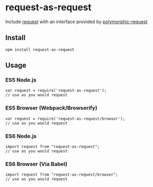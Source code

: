 request-as-request
==================

Include [request](https://www.npmjs.com/package/request) with an interface provided by [polymorphic-request](https://www.npmjs.com/package/polymorphic-request)

Install
-------

    npm install request-as-request

Usage
-----

### ES5 Node.js

    var request = require('request-as-request');
    // use as you would request

### ES5 Browser (Webpack/Browserify)

    var request = require('request-as-request/browser');
    // use as you would request

### ES6 Node.js

    import request from "request-as-request";
    // use as you would request

### ES6 Browser (Via Babel)

    import request from "request-as-request/browser";
    // use as you would request
